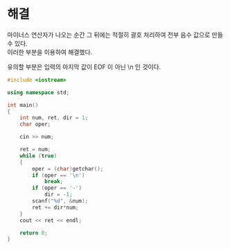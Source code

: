 # 해결 
마이너스 연산자가 나오는 순간 그 뒤에는 적절히 괄호 처리하여 전부 음수 값으로 만들 수 있다.  
이러한 부분을 이용하여 해결했다.  

유의할 부분은 입력의 마지막 값이 EOF 이 아닌 \n 인 것이다.
```c++
#include <iostream>

using namespace std;

int main()
{
	int num, ret, dir = 1;
	char oper;

	cin >> num;

	ret = num;
	while (true)
	{
		oper = (char)getchar();
		if (oper == '\n')
			break;
		if (oper == '-')
			dir = -1;
		scanf("%d", &num);
		ret += dir*num;
	}
	cout << ret << endl;

	return 0;
}
```

